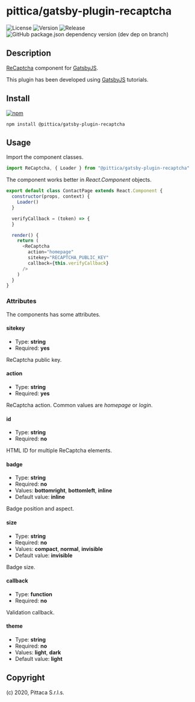 # pittica/gatsby-plugin-recaptcha

![License](https://img.shields.io/github/license/pittica/gatsby-plugin-recaptcha)
![Version](https://img.shields.io/github/package-json/v/pittica/gatsby-plugin-recaptcha)
![Release](https://img.shields.io/github/v/release/pittica/gatsby-plugin-recaptcha)
![GitHub package.json dependency version (dev dep on branch)](https://img.shields.io/github/package-json/dependency-version/pittica/gatsby-plugin-recaptcha/react)

## Description

[ReCaptcha](https://www.google.com/recaptcha/) component for [GatsbyJS](https://www.gatsbyjs.org/).

This plugin has been developed using [GatsbyJS](https://www.gatsbyjs.org/) tutorials.

## Install

[![npm](https://img.shields.io/npm/v/@pittica/gatsby-plugin-recaptcha)](https://www.npmjs.com/package/@pittica/gatsby-plugin-recaptcha)

```shell
npm install @pittica/gatsby-plugin-recaptcha
```

## Usage

Import the component classes.

```javascript
import ReCaptcha, { Loader } from "@pittica/gatsby-plugin-recaptcha"
```

The component works better in _React.Component_ objects.

```javascript
export default class ContactPage extends React.Component {
  constructor(props, context) {
    Loader()
  }

  verifyCallback = (token) => {
  }

  render() {
    return (
      <ReCaptcha
        action="homepage"
        sitekey="RECAPTCHA_PUBLIC_KEY"
        callback={this.verifyCallback}
      />
    )
  }
}
```
### Attributes

The components has some attributes.

#### sitekey

* Type: **string**
* Required: **yes**

ReCaptcha public key.

#### action

* Type: **string**
* Required: **yes**

ReCaptcha action. Common values are _homepage_ or _login_.

#### id

* Type: **string**
* Required: **no**

HTML ID for multiple ReCaptcha elements.

#### badge

* Type: **string**
* Required: **no**
* Values: **bottomright**, **bottomleft**, **inline**
* Default value: **inline**

Badge position and aspect.

#### size

* Type: **string**
* Required: **no**
* Values: **compact**, **normal**, **invisible**
* Default value: **invisible**

Badge size.

#### callback

* Type: **function**
* Required: **no**

Validation callback.

#### theme

* Type: **string**
* Required: **no**
* Values: **light**, **dark**
* Default value: **light**

## Copyright

(c) 2020, Pittaca S.r.l.s.
